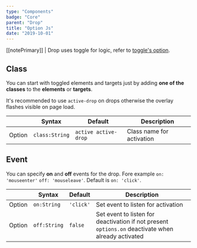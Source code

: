 ```yaml
---
type: "Components"
badge: "Core"
parent: "Drop"
title: "Option Js"
date: "2019-10-01"
---
```


[[notePrimary]]
| Drop uses toggle for logic, refer to [toggle's option](/components/toggle/option-js).

## Class

You can start with toggled elements and targets just by adding **one of the classes** to the **elements** or **targets**.

It's recommended to use `active-drop` on drops otherwise the overlay flashes visible on page load.

<div class="table-scroll">

|                         | Syntax                                    | Default                       | Description                   |
| ----------------------- | ----------------------------------------- | ----------------------------- | ----------------------------- |
| Option                  | `class:String`                          | `active active-drop`        | Class name for activation            |

</div>

## Event

You can specify **on** and **off** events for the drop. Fore example `on: 'mouseenter'` `off: 'mouseleave'`. Default is `on: 'click'`.

<div class="table-scroll">

|                         | Syntax                                    | Default                       | Description                   |
| ----------------------- | ----------------------------------------- | ----------------------------- | ----------------------------- |
| Option                  | `on:String`                              | `'click'`                     | Set event to listen for activation           |
| Option                  | `off:String`                             | `false`                       | Set event to listen for deactivation if not present `options.on` deactivate when already activated          |

</div>

<demo>
  <demovanilla src="vanilla/components/drop/event">
  </demovanilla>
</demo>
